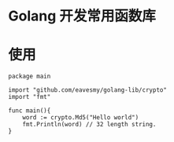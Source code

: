 # Golang 开发常用函数库

# 使用
```golang
package main

import "github.com/eavesmy/golang-lib/crypto"
import "fmt"

func main(){
	word := crypto.Md5("Hello world")
	fmt.Println(word) // 32 length string.
}
```
